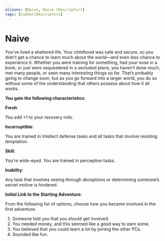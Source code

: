 ```yaml
---
aliases: [Naive, Naive (Descriptor)]
tags: [Cypher/Descriptors]
---
```


# Naive

You’ve lived a sheltered life. Your childhood was safe and secure, so you didn’t get a chance to learn much about the world—and even less chance to experience it. Whether you were training for something, had your nose in a book, or just were sequestered in a secluded place, you haven’t done much, met many people, or seen many interesting things so far. That’s probably going to change soon, but as you go forward into a larger world, you do so without some of the understanding that others possess about how it all works.

**You gain the following characteristics**:

**Fresh**:

You add +1 to your recovery rolls.

**Incorruptible**:

You are trained in Intellect defense tasks and all tasks that involve resisting temptation.

**Skill**:

You’re wide-eyed. You are trained in perception tasks.

**Inability**:

Any task that involves seeing through deceptions or determining someone’s secret motive is hindered.

**Initial Link to the Starting Adventure**:

From the following list of options, choose how you became involved in the first adventure.

1. Someone told you that you should get involved.
2. You needed money, and this seemed like a good way to earn some.
3. You believed that you could learn a lot by joining the other PCs.
4. Sounded like fun.
